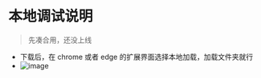 # 本地调试说明
> 先凑合用，还没上线

- 下载后，在 chrome 或者 edge 的扩展界面选择本地加载，加载文件夹就行
- ![image](https://github.com/linwenbang/nice_tabs/assets/11420716/db0d8bfb-e94d-4f08-b29e-d796412d388e)
